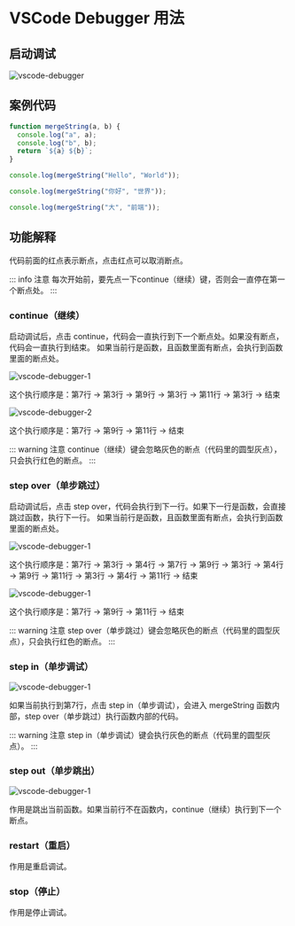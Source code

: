 # VSCode Debugger 用法

## 启动调试

![vscode-debugger](/images/react/7.png)

## 案例代码

```js
function mergeString(a, b) {
  console.log("a", a);
  console.log("b", b);
  return `${a} ${b}`;
}

console.log(mergeString("Hello", "World"));

console.log(mergeString("你好", "世界"));

console.log(mergeString("大", "前端"));
```

## 功能解释

代码前面的红点表示断点，点击红点可以取消断点。

::: info 注意
每次开始前，要先点一下continue（继续）键，否则会一直停在第一个断点处。
:::

### continue（继续）

启动调试后，点击 continue，代码会一直执行到下一个断点处。如果没有断点，代码会一直执行到结束。
如果当前行是函数，且函数里面有断点，会执行到函数里面的断点处。

![vscode-debugger-1](/images/react/8.png)

这个执行顺序是：第7行 -> 第3行 -> 第9行 -> 第3行 -> 第11行  -> 第3行 -> 结束

![vscode-debugger-2](/images/react/9.png)

这个执行顺序是：第7行 -> 第9行 -> 第11行 -> 结束

::: warning 注意
continue（继续）键会忽略灰色的断点（代码里的圆型灰点），只会执行红色的断点。
:::

### step over（单步跳过）

启动调试后，点击 step over，代码会执行到下一行。如果下一行是函数，会直接跳过函数，执行下一行。
如果当前行是函数，且函数里面有断点，会执行到函数里面的断点处。

![vscode-debugger-1](/images/react/8.png)

这个执行顺序是：第7行 -> 第3行 -> 第4行 -> 第7行 -> 第9行 -> 第3行 -> 第4行  -> 第9行 -> 第11行 -> 第3行 -> 第4行 -> 第11行 -> 结束

![vscode-debugger-1](/images/react/9.png)

这个执行顺序是：第7行 -> 第9行 -> 第11行 -> 结束

::: warning 注意
step over（单步跳过）键会忽略灰色的断点（代码里的圆型灰点），只会执行红色的断点。
:::

### step in（单步调试）

![vscode-debugger-1](/images/react/9.png)

如果当前执行到第7行，点击 step in（单步调试），会进入 mergeString 函数内部，step over（单步跳过）执行函数内部的代码。

::: warning 注意
step in（单步调试）键会执行灰色的断点（代码里的圆型灰点）。
:::

### step out（单步跳出）

![vscode-debugger-1](/images/react/9.png)

作用是跳出当前函数。如果当前行不在函数内，continue（继续）执行到下一个断点。

### restart（重启）

作用是重启调试。

### stop（停止）

作用是停止调试。



